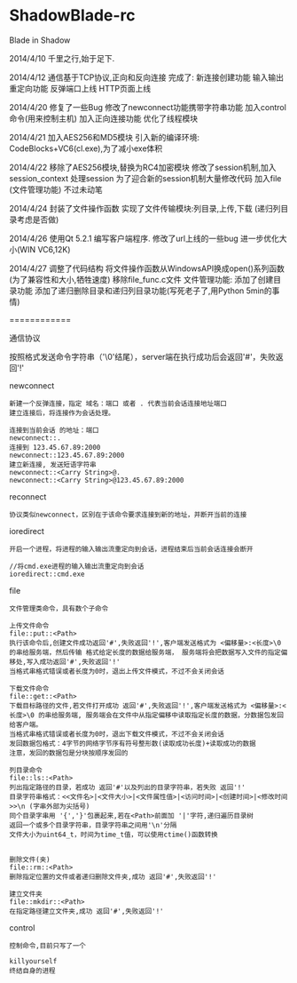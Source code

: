 ShadowBlade-rc
==============

Blade in Shadow

2014/4/10
千里之行,始于足下.

2014/4/12
通信基于TCP协议,正向和反向连接
完成了:
新连接创建功能
输入输出重定向功能
反弹端口上线
HTTP页面上线

2014/4/20
修复了一些Bug
修改了newconnect功能携带字符串功能
加入control命令(用来控制主机)
加入正向连接功能
优化了线程模块

2014/4/21
加入AES256和MD5模块
引入新的编译环境: CodeBlocks+VC6(cl.exe),为了减小exe体积

2014/4/22
移除了AES256模块,替换为RC4加密模块
修改了session机制,加入session_context 处理session
为了迎合新的session机制大量修改代码
加入file (文件管理功能) 不过未动笔

2014/4/24
封装了文件操作函数
实现了文件传输模块:列目录,上传,下载 (递归列目录考虑是否做)

2014/4/26
使用Qt 5.2.1 编写客户端程序.
修改了url上线的一些bug
进一步优化大小(WIN VC6,12K)

2014/4/27
调整了代码结构
将文件操作函数从WindowsAPI换成open()系列函数 (为了兼容性和大小,牺牲速度)
移除file_func.c文件
文件管理功能:
添加了创建目录功能
添加了递归删除目录和递归列目录功能(写死老子了,用Python 5min的事情)

============

通信协议

按照格式发送命令字符串（'\0'结尾），server端在执行成功后会返回'#'，失败返回'!'

newconnect

	新建一个反弹连接，指定 域名：端口 或者 . 代表当前会话连接地址端口
	建立连接后，将连接作为会话处理。

	连接到当前会话 的地址：端口
	newconnect::.
	连接到 123.45.67.89:2000
	newconnect::123.45.67.89:2000 	
	建立新连接, 发送短语字符串
	newconnect::<Carry String>@.
	newconnect::<Carry String>@123.45.67.89:2000


reconnect

	协议类似newconnect，区别在于该命令要求连接到新的地址，并断开当前的连接


ioredirect

	开启一个进程，将进程的输入输出流重定向到会话，进程结束后当前会话连接会断开

	//将cmd.exe进程的输入输出流重定向到会话
	ioredirect::cmd.exe

file

	文件管理类命令，具有数个子命令

	上传文件命令
	file::put::<Path>
	执行该命令后,创建文件成功返回'#',失败返回'!',客户端发送格式为 <偏移量>:<长度>\0 的串给服务端，然后传输 格式给定长度的数据给服务端， 服务端将会把数据写入文件的指定偏移处,写入成功返回'#',失败返回'!'
	当格式串格式错误或者长度为0时，退出上传文件模式，不过不会关闭会话

	下载文件命令
	file::get::<Path>
	下载目标路径的文件,若文件打开成功 返回'#',失败返回'!',客户端发送格式为 <偏移量>:<长度>\0 的串给服务端, 服务端会在文件中从指定偏移中读取指定长度的数据，分数据包发回给客户端。
	当格式串格式错误或者长度为0时，退出下载文件模式，不过不会关闭会话
	发回数据包格式：4字节的网络字节序有符号整形数(读取成功长度)+读取成功的数据
	注意，发回的数据包是分块按顺序发回的

	列目录命令
	file::ls::<Path>
	列出指定路径的目录，若成功 返回'#'以及列出的目录字符串，若失败 返回'!'
	目录字符串格式：<<文件名>|<文件大小>|<文件属性值>|<访问时间>|<创建时间>|<修改时间>>\n (字串外部为尖括号)
	同个目录字串用 '{','}'包裹起来,若在<Path>前面加 '|'字符,递归遍历目录树
	返回一个或多个目录字符串，目录字符串之间用'\n'分隔
	文件大小为uint64_t，时间为time_t值，可以使用ctime()函数转换
	

	删除文件(夹)
	file::rm::<Path>
	删除指定位置的文件或者递归删除文件夹,成功 返回'#',失败返回'!'

	建立文件夹
	file::mkdir::<Path>
	在指定路径建立文件夹,成功 返回'#',失败返回'!'

control
	
	控制命令,目前只写了一个

	killyourself
	终结自身的进程


